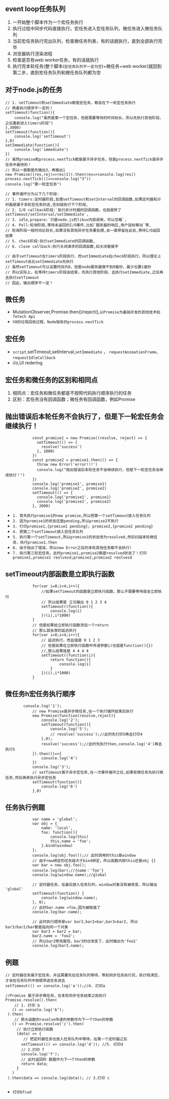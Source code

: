 ## event loop任务队列
1. 一开始整个脚本作为一个宏任务执行
2. 执行过程中同步代码直接执行，宏任务进入宏任务队列，微任务进入微任务队列
3. 当前宏任务执行完出队列，检查微任务列表，有的话就执行，直到全部执行完毕
4. 浏览器执行渲染进程
5. 检查是否有web worker任务，有的话就执行
6. 执行完本轮任务(整个脚本(`宏任务队列不一定为空`)+微任务+web worker)就回到第二步，直到宏任务队列和微任务队列都为空

## 对于node.js的任务
```
// 1. setTimeout和setImmediate都是宏任务，都会在下一轮宏任务执行
// 两者执行顺序不一定的！
setTimeout(function(){
	console.log("虽然是第一个宏任务，但是需要等待的时间较长，所以先执行其他阶段，之后重新进入timers阶段")
},3000)
setTimeout(function(){
	console.log('setTimeout')
},0)
setImmediate(function(){
	console.log('immediate')
})
// 虽然promise和process.nextTick都是属于异步任务，但是process.nextTick是异步任务中最快的！
// 所以一直都是先输出3，再输出1
new Promise((res,rej)=>res(1)).then(res=>console.log(res))
process.nextTick(()=>console.log("3"))
console.log("第一轮宏任务")

// 事件循环分为以下几个阶段:
// 1. timers:定时器阶段,处理setTimeout和setInterval的回调函数,如果定时器和计时器是属于本轮宏任务的话,否则就执行下个阶段,
// 2. I/O callback阶段:`执行非计时器的回调函数，也就是除了setTimeout/setInterval/setImmediate`,
// 3. idle,prepare:`只是node.js的libuv内部调用，可以忽略`,
// 4. Poll:轮询阶段,等待未返回的I/O事件,比如`服务器的响应,用户鼠标移动`等,
// 轮询阶段一般时间比较长,如果没有其他异步任务要处理,会一直停留在此处,等待I/O返回结果
// 5. check阶段:执行setImmediate的回调函数,
// 6. close callback:执行关闭请求的回调函数,如关闭套接字

// 由于setTimeout在timers阶段执行，而setImmediate在check阶段执行，所以理论上setTimeout会比setImmediate先执行
// 虽然setTimeout可以设置时间为0，但是node服务器做不到0毫秒，最少也要1毫秒
// 所以实际上，在等待timers阶段会结束，先执行其他阶段，去执行setImmediate,之后再去执行setTimeout
// 因此，输出顺序不一定！

```

## 微任务
* MutationObserver,Promise.then()/reject(),`以Promise为基础开发的其他技术如fetech Api`
* `V8的垃圾回收过程，Node独有的process.nextTick`

## 宏任务
* `script`,setTimeout,setInterval,`setImmediate` ， `requestAnimationFrame`、`requestIdleCallback`
* i/o,UI redering

## 宏任务和微任务的区别和相同点
1. 相同点：宏任务和微任务都是不按照代码执行顺序执行的任务
2. 区别：宏任务没有回调函数；微任务有回调函数，例如Promise


## 抛出错误后本轮任务不会执行了，但是下一轮宏任务会继续执行！
```
			const promise1 = new Promise((resolve, reject) => {
			  setTimeout(() => {
				resolve('success')
			  }, 1000)
			})
			const promise2 = promise1.then(() => {
			  throw new Error('error!!!')
			  console.log("抛出错误后本轮任务不会继续执行，但是下一轮宏任务会继续执行！")
			})
			console.log('promise1', promise1)
			console.log('promise2', promise2)
			setTimeout(() => {
			  console.log('promise1', promise1)
			  console.log('promise2', promise2)
			}, 2000)
```
* `1. 首先执行promise1的new promise,所以把第一个setTimeout放入任务队列`
* `2. 因为promise1的状态还是pending,所以promise2不执行`
* `3. 打印promise1,{promise1 pending}; promise2,{promise2 pending}`
* `4. 把第二个setTimeout放入宏任务队列`
* `5. 执行第一个setTimeout,所以promise1的状态改为resolved,然后扫描本轮微任务，执行promise1.then`
* `6. 由于抛出了错误，所以new Error之后的本轮其他任务都不会执行!`
* `7. 执行第三轮宏任务，此时promise1,promise2都是resolved状态了！打印promise1,promise1 reolvesd;promise2,promise2 reolvesd`

## setTimeout内部函数是立即执行函数
```
			for(var i=0;i<4;i++){
				//如果setTimeout的函数是立即执行函数，那么不需要等待就会立即执行
				// 所以结果是 立马输出 0 1 2 3 4
				setTimeout((function(){
					console.log(i)
				})(i),i*1000)
			}
			// 但是如果给立即执行函数添加一个return
			// 那么就会真的延迟执行
			for(var i=0;i<4;i++){
				// 延迟执行，而且值是 0 1 2 3
				// 但是如果在立即执行函数中传递参数i(也就是function(){})
				//,那么结果就是 4 4 4 4
				setTimeout((function(i){
					return function(){
						console.log(i)
					}
				})(i),i*1000)
			}
```

## 微任务h宏任务执行顺序
```
		console.log('1');
			// new Promise是异步微任务,在一个执行循环结束后执行
			new Promise(function(resolve,reject){
				console.log('2');
				setTimeout(function(){
					console.log('5');
					// resolve('success');//此时先打印5再去打印4
				},0);
				resolve('success');//此时先执行then,console.log('4')再去执行5
			}).then(()=>{
				console.log('4')
			})
			console.log('3');
			// setTimeout属于异步宏任务,在一次事件循环之后,如果有微任务先执行微任务,然后再来执行异步宏任务
			setTimeout(function(){
				console.log('6')
			},0)
```

## 任务执行例题
```
			var name = 'global';
			var obj = {
			    name: 'local',
			    foo: function(){
					console.log(this)
			        this.name = 'foo';
			    }.bind(window)
			};
			console.log(obj.foo());// 此时调用的this是window
			// 由于new绑定的优先级大于bind绑定，所以函数内部this还是obj {}
			var bar = new obj.foo();
			console.log(bar);//{name：'foo'}
			console.log(window.name);//global
			
			// 定时器任务，在最后放入任务队列，window对象没有被改变，所以输出 'global'
			setTimeout(function() {
			    console.log(window.name);
			}, 0);
			// 此时bar.name =foo,因为被赋值了
			console.log(bar.name);
			  
			// 此时执行顺序是var bar3,bar2=bar,bar3=bar2, 所以bar3/bar2/bar都是指向同一个对象
			var bar3 = bar2 = bar;
			bar2.name = 'foo2';
			// 所以bar2修改属性，bar3的也改变了，此时输出为'foo2'
			console.log(bar3.name);
```

## 例题
```
// 定时器任务属于宏任务，并且需要先在任务队列等待，等到同步任务执行完，执行栈清空，才会在任务队列中按顺序选任务进去
setTimeout(() => console.log('a'));//4. 打印a

//Promise 属于异步微任务，在本轮同步任务结束之前执行
Promise.resolve().then(
	// 1. 打印 b
   () => console.log('b’);
 ).then(
	// 箭头函数的resolve传递的参数作为下一个then的参数
   () => Promise.resolve('c').then(
	 // 执行立即执行函数
     (data) => {
		// 把定时器任务也放入任务队列中等待，在第一个定时器之后
       setTimeout(() => console.log('d')); //5. 打印d
	   // 2.打印 f
       console.log('f');
	   // 此时返回的 数据作为下一个then的参数
       return data;
     }
   )
 ).then(data => console.log(data)); // 3.打印 c
 
```
* `打印bfcad`
